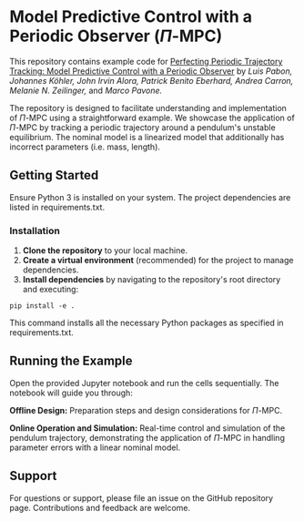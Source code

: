 # Model Predictive Control with a Periodic Observer ($\Pi$-MPC)

This repository contains example code for [Perfecting Periodic Trajectory Tracking: Model Predictive Control with a Periodic Observer]() by _Luis Pabon, Johannes Köhler, John Irvin Alora, Patrick Benito Eberhard, Andrea Carron, Melanie N. Zeilinger,_ and _Marco Pavone._

The repository is designed to facilitate understanding and implementation of $\Pi$-MPC using a straightforward example. We showcase the application of $\Pi$-MPC by tracking a periodic trajectory around a pendulum's unstable equilibrium. The nominal model is a linearized model that additionally has incorrect parameters (i.e. mass, length).

## Getting Started
Ensure Python 3 is installed on your system. The project dependencies are listed in requirements.txt.

### Installation
1. **Clone the repository** to your local machine.
2. **Create a virtual environment** (recommended) for the project to manage dependencies.
3. **Install dependencies** by navigating to the repository's root directory and executing:
```
pip install -e .
```
This command installs all the necessary Python packages as specified in requirements.txt.

## Running the Example
Open the provided Jupyter notebook and run the cells sequentially. The notebook will guide you through:

**Offline Design:** Preparation steps and design considerations for $\Pi$-MPC.

**Online Operation and Simulation:** Real-time control and simulation of the pendulum trajectory, demonstrating the application of $\Pi$-MPC in handling parameter errors with a linear nominal model.

## Support
For questions or support, please file an issue on the GitHub repository page. Contributions and feedback are welcome.
